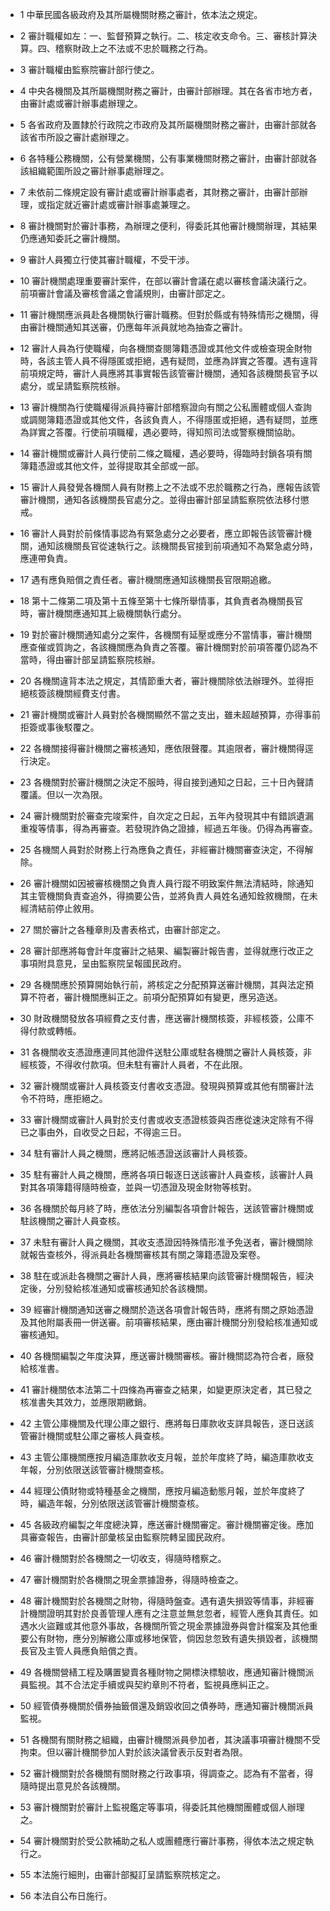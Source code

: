 * 1 中華民國各級政府及其所屬機關財務之審計，依本法之規定。

* 2 審計職權如左：一、監督預算之執行。二、核定收支命令。三、審核計算決算。四、稽察財政上之不法或不忠於職務之行為。

* 3 審計職權由監察院審計部行使之。

* 4 中央各機關及其所屬機關財務之審計，由審計部辦理。其在各省市地方者，由審計處或審計辦事處辦理之。

* 5 各省政府及置隸於行政院之市政府及其所屬機關財務之審計，由審計部就各該省市所設之審計處辦理之。

* 6 各特種公務機關，公有營業機關，公有事業機關財務之審計，由審計部就各該組織範圍所設之審計辦事處辦理之。

* 7 未依前二條規定設有審計處或審計辦事處者，其財務之審計，由審計部辦理，或指定就近審計處或審計辦事處兼理之。

* 8 審計機關對於審計事務，為辦理之便利，得委託其他審計機關辦理，其結果仍應通知委託之審計機關。

* 9 審計人員獨立行使其審計職權，不受干涉。

* 10 審計機關處理重要審計案件，在部以審計會議在處以審核會議決議行之。前項審計會議及審核會議之會議規則，由審計部定之。

* 11 審計機關應派員赴各機關執行審計職務。但對於縣或有特殊情形之機關，得由審計機關通知其送審，仍應每年派員就地為抽查之審計。

* 12 審計人員為行使職權，向各機關查閱簿籍憑證或其他文件或檢查現金財物時，各該主管人員不得隱匿或拒絕，遇有疑問，並應為詳實之答覆。遇有違背前項規定時，審計人員應將其事實報告該管審計機關，通知各該機關長官予以處分，或呈請監察院核辦。

* 13 審計機關為行使職權得派員持審計部稽察證向有關之公私團體或個人查詢或調閱簿籍憑證或其他文件，各該負責人，不得隱匿或拒絕，遇有疑問，並應為詳實之答覆。行使前項職權，遇必要時，得知照司法或警察機關協助。

* 14 審計機關或審計人員行使前二條之職權，遇必要時，得臨時封鎖各項有關簿籍憑證或其他文件，並得提取其全部或一部。

* 15 審計人員發覺各機關人員有財務上之不法或不忠於職務之行為，應報告該管審計機關，通知各該機關長官處分之。並得由審計部呈請監察院依法移付懲戒。

* 16 審計人員對於前條情事認為有緊急處分之必要者，應立即報告該管審計機關，通知該機關長官從速執行之。該機關長官接到前項通知不為緊急處分時，應連帶負責。

* 17 遇有應負賠償之責任者。審計機關應通知該機關長官限期追繳。

* 18 第十二條第二項及第十五條至第十七條所舉情事，其負責者為機關長官時，審計機關應通知其上級機關執行處分。

* 19 對於審計機關通知處分之案件，各機關有延壓或應分不當情事，審計機關應查催或質詢之，各該機關應為負責之答覆。審計機關對於前項答覆仍認為不當時，得由審計部呈請監察院核辦。

* 20 各機關違背本法之規定，其情節重大者，審計機關除依法辦理外。並得拒絕核簽該機關經費支付書。

* 21 審計機關或審計人員對於各機關顯然不當之支出，雖未超越預算，亦得事前拒簽或事後駁覆之。

* 22 各機關接得審計機關之審核通知，應依限聲覆。其逾限者，審計機關得逕行決定。

* 23 各機關對於審計機關之決定不服時，得自接到通知之日起，三十日內聲請覆議。但以一次為限。

* 24 審計機關對於審查完竣案件，自次定之日起，五年內發現其中有錯誤遺漏重複等情事，得為再審查。若發現詐偽之證據，經過五年後。仍得為再審查。

* 25 各機關人員對於財務上行為應負之責任，非經審計機關審查決定，不得解除。

* 26 審計機關如因被審核機關之負責人員行蹤不明致案件無法清結時，除通知其主管機關負責查追外，得摘要公告，並將負責人員姓名通知銓敘機關，在未經清結前停止敘用。

* 27 關於審計之各種章則及書表格式，由審計部定之。

* 28 審計部應將每會計年度審計之結果、編製審計報告書，並得就應行改正之事項附具意見，呈由監察院呈報國民政府。

* 29 各機關應於預算開始執行前，將核定之分配預算送審計機關，其與法定預算不符者，審計機關應糾正之。前項分配預算如有變更，應另造送。

* 30 財政機關發放各項經費之支付書，應送審計機關核簽，非經核簽，公庫不得付款或轉帳。

* 31 各機關收支憑證應連同其他證件送駐公庫或駐各機關之審計人員核簽，非經核簽，不得收付款項。但未駐有審計人員者，不在此限。

* 32 審計機關或審計人員核簽支付書收支憑證。發現與預算或其他有關審計法令不符時，應拒絕之。

* 33 審計機關或審計人員對於支付書或收支憑證核簽與否應從速決定除有不得已之事由外，自收受之日起，不得逾三日。

* 34 駐有審計人員之機關，應將記帳憑證送該審計人員核簽。

* 35 駐有審計人員之機關，應將各項日報逐日送該審計人員查核，該審計人員對其各項簿籍得隨時檢查，並與一切憑證及現金財物等核對。

* 36 各機關於每月終了時，應依法分別編製各項會計報告，送該管審計機關或駐該機關之審計人員查核。

* 37 未駐有審計人員之機關，其收支憑證因特殊情形准予免送者，審計機關除就報告查核外，得派員赴各機關審核其有關之簿籍憑證及案卷。

* 38 駐在或派赴各機關之審計人員，應將審核結果向該管審計機關報告，經決定後，分別發給核准通知或審核通知於各該機關。

* 39 經審計機關通知送審之機關於造送各項會計報告時，應將有關之原始憑證及其他附屬表冊一併送審。前項審核結果，應由審計機關分別發給核准通知或審核通知。

* 40 各機關編製之年度決算，應送審計機關審核。審計機關認為符合者，廠發給核准書。

* 41 審計機關依本法第二十四條為再審查之結果，如變更原決定者，其已發之核准書失其效力，並應限期繳銷。

* 42 主管公庫機關及代理公庫之銀行、應將每日庫款收支詳具報告，逐日送該管審計機關或駐公庫之審核人員查核。

* 43 主管公庫機關應按月編造庫款收支月報，並於年度終了時，編造庫款收支年報，分別依限送該管審計機關查核。

* 44 經理公債財物或特種基金之機關，應按月編造動態月報，並於年度終了時，編造年報，分別依限送該管審計機關查核。

* 45 各級政府編製之年度總決算，應送審計機關審定。審計機關審定後。應加具審查報告，由審計部彙核呈由監察院轉呈國民政府。

* 46 審計機關對於各機關之一切收支，得隨時稽察之。

* 47 審計機關對於各機關之現金票據證券，得隨時檢查之。

* 48 審計機關對於各機關之財物，得隨時盤查。遇有遺失損毀等情事，非經審計機關證明其對於良善管理人應有之注意並無怠忽者，經管人應負其責任。如遇水火盜難或其他意外事故，各機關所管之現金票據證券與會計檔案及其他重要公有財物，應分別解繳公庫或移地保管，倘因怠忽致有遺失損毀者，該機關長官及主管人員應負賠償之責。

* 49 各機關營繕工程及購置變賣各種財物之開標決標驗收，應通知審計機關派員監視。其不合法定手續或與契約章則不符者，監視員應糾正之。

* 50 經管債券機關於價券抽籤償還及銷毀收回之債券時，應通知審計機關派員監視。

* 51 各機關有關財務之組織，由審計機關派員參加者，其決議事項審計機關不受拘束。但以審計機關參加人對於該決議曾表示反對者為限。

* 52 審計機關對於各機關有關財務之行政事項，得調查之。認為有不當者，得隨時提出意見於各該機關。

* 53 審計機關對於審計上監視鑑定等事項，得委託其他機關團體或個人辦理之。

* 54 審計機關對於受公款補助之私人或團體應行審計事務，得依本法之規定執行之。

* 55 本法施行細則，由審計部擬訂呈請監察院核定之。

* 56 本法自公布日施行。

